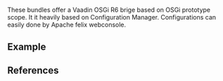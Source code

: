 # 

These bundles offer a Vaadin OSGi R6 brige based on OSGi prototype scope. It it heavily based on Configuration Manager. Configurations can easily done by Apache felix webconsole.

## Example

## References

